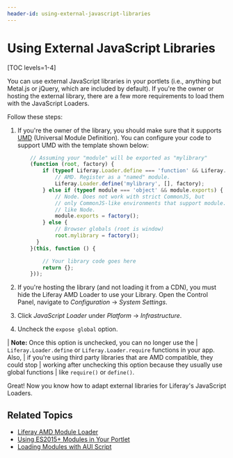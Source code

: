 ```yaml
---
header-id: using-external-javascript-libraries
---
```


# Using External JavaScript Libraries

[TOC levels=1-4]

You can use external JavaScript libraries in your portlets (i.e., anything but 
Metal.js or jQuery, which are included by default). If you're the owner or 
hosting the external library, there are a few more requirements to load them 
with the JavaScript Loaders. 

Follow these steps:

1.  If you're the owner of the library, you should make sure that it supports 
    [UMD](https://github.com/umdjs/umd) (Universal Module Definition). You can 
    configure your code to support UMD with the template shown below:

    ```javascript
        // Assuming your "module" will be exported as "mylibrary"
        (function (root, factory) {
            if (typeof Liferay.Loader.define === 'function' && Liferay.Loader.define.amd) {
                // AMD. Register as a "named" module.
                Liferay.Loader.define('mylibrary', [], factory);
            } else if (typeof module === 'object' && module.exports) {
                // Node. Does not work with strict CommonJS, but
                // only CommonJS-like environments that support module.exports,
                // like Node.
                module.exports = factory();
            } else {
                // Browser globals (root is window)
                root.mylibrary = factory();
          }
        }(this, function () {

            // Your library code goes here
            return {};
        }));
    ```

2.  If you're hosting the library (and not loading it from a CDN), you must hide 
    the Liferay AMD Loader to use your Library. Open the Control Panel, navigate 
    to *Configuration* &rarr; *System Settings*. 

3.  Click *JavaScript Loader* under *Platform* &rarr; *Infrastructure*. 

4.  Uncheck the `expose global` option. 

| **Note:**  Once this option is unchecked, you can no longer use the 
| `Liferay.Loader.define` or `Liferay.Loader.require` functions in your app. Also, 
| if you're using third party libraries that are AMD compatible, they could stop 
| working after unchecking this option because they usually use global functions 
| like `require()` or `define()`. 

Great! Now you know how to adapt external libraries for Liferay's JavaScript 
Loaders. 

## Related Topics

- [Liferay AMD Module Loader](/docs/7-2/frameworks/-/knowledge_base/f/loading-amd-modules-in-liferay)
- [Using ES2015+ Modules in Your Portlet](/docs/7-2/frameworks/-/knowledge_base/f/preparing-your-javascript-files-for-esplus)
- [Loading Modules with AUI Script](/docs/7-2/frameworks/-/knowledge_base/f/loading-modules-with-aui-script)
